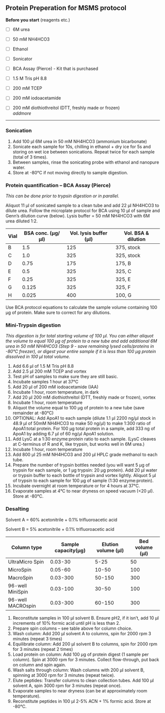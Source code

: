 ## Protein Preperation for MSMS protocol

**Before you start** (reagents etc.)    
- [ ] 6M urea
- [ ] 50 mM NH4HCO3
- [ ] Ethanol
- [ ] Sonicator
- [ ] BCA Assay (Pierce) - Kit that is purchased
- [ ] 1.5 M Tris pH 8.8
- [ ] 200 mM TCEP
- [ ] 200 mM iodoacetamide
- [ ] 200 mM diothiothreitol (DTT, freshly made or frozen)    
_addmore_



---

### Sonication
1.	Add 100 µl 6M urea in 50 mM NH4HCO3 (ammonium bicarbonate)
2.	Sonicate each sample for 10s, chilling in ethanol + dry ice for 5s and storing on wet ice between sonications.  Repeat twice for each sample (total of 3 times).
3.	Between samples, rinse the sonicating probe with ethanol and nanopure water.
4.	Store at -80°C if not moving directly to sample digestion.

### Protein quantification – BCA Assay (Pierce)
_This can be done prior to trypsin digestion or in parallel._

Aliquot 11 µl of sonicated sample to a clean tube and add 22 µl NH4HCO3 to dilute urea.  Follow the microplate protocol for BCA using 10 µl of sample and Genn’s dilution curve (below).  Lysis buffer = 50 mM NH4HCO3 with 6M urea diluted 1:2.

|    Vial    |    BSA conc. (µg/µl)    |    Vol. lysis buffer (µl)    |    Vol.   BSA & dilution    |
|------------|-------------------------|------------------------------|-----------------------------|
|    B       |    1.5                  |    125                       |    375,   stock             |
|    C       |    1.0                  |    325                       |    325,   stock             |
|    D       |    0.75                 |    175                       |    175,   B                 |
|    E       |    0.5                  |    325                       |    325,   C                 |
|    F       |    0.25                 |    325                       |    325,   E                 |
|    G       |    0.125                |    325                       |    325,   F                 |
|    H       |    0.025                |    400                       |    100,   G                 |

 Use BCA protocol equations to calculate the sample volume containing 100 µg of protein. Make sure to correct for any dilutions.

### Mini-Trypsin digestion

_This digestion is for total starting volume of 100 µl.  You can either aliquot the volume to equal 100 µg of protein to a new tube and add additional 6M urea in 50 mM NH4HCO3 (Step 9 - save remaining lysed cells/proteins in -80°C freezer), or digest your entire sample if it is less than 100 µg protein dissolved in 100 µl total volume._

1. Add 6.6 µl of 1.5 M Tris pH 8.8
2. Add 2.5 µl 200 mM TCEP and vortex
3. Test pH of samples to make sure they are still basic.
4.	Incubate samples 1 hour at 37°C
5.	Add 20 µl of 200 mM iodoacetamide (IAA)
6.	Incubate 1 hour, room temperature, in dark
7.	Add 20 µl 200 mM diothiothreitol (DTT, freshly made or frozen), vortex
8.	Incubate 1 hour, room temperature
9.	Aliquot the volume equal to 100 µg of protein to a new tube (save remainder at -80°C)
10.	OPTIONAL: Add ApoA1 to each sample (dilute 1.1 µl 2200 ng/µl stock in 48.9 µl of 50mM NH4HCO3 to make 50 ng/µl) to make 1:300 ratio of ApoA1:total protein. For 100 µg total protein in a sample, add 333 ng of ApoA1 by adding 6.7 µl of 60 ng/µl ApoA1 solution.
11.	Add LysC at a 1:30 enzyme:protein ratio to each sample. (LysC cleaves at C-terminus of R and K, like trypsin, but works well in 6M urea.)
12.	Incubate 1 hour, room temperature
13.	Add 800 µl 25 mM NH4HCO3 and 200 µl HPLC grade methanol to each tube.
14.	Prepare the number of trypsin bottles needed (you will want 5 µg of trypsin for each sample, or 1 µg trypsin: 20 µg protein).  Add 20 µl water or trypsin buffer to each bottle of trypsin and vortex lightly.  Aliquot 5 µl of trypsin to each sample for 100 µg of sample (1:30 enzyme:protein).
15.	Incubate overnight at room temperature or for 4 hours at 37°C. 
16.	Evaporate samples at 4°C to near dryness on speed vacuum (<20 µl). Store at -80°C.

### Desalting
Solvent A = 60% acetonitrile + 0.1% trifluoroacetic acid

Solvent B = 5% acetonitrile + 0.1% trifluoroacetic acid

|    Column   type          |    Sample capacity(µg)    |    Elution volume (µl)    |    Bed   volume (µl)    |
|---------------------------|---------------------------|---------------------------|-------------------------|
|    UltraMicro   Spin      |    0.03-30                |    5-25                   |    50                   |
|    MicroSpin              |    0.05-60                |    10-50                  |    100                  |
|    MacroSpin              |    0.03-300               |    50-150                 |    300                  |
|    96-well   MiniSpin     |    0.03-100               |    30-50                  |    100                  |
|    96-well   MACROspin    |    0.03-300               |    60-150                 |    300                  |

1.	Reconstitute samples in 100 µl solvent B.  Ensure pH2, if it isn’t, add 10 µl increments of 10% formic acid until pH is less than 2.
2.	Prepare spin columns – see table above for column choice.
3.	Wash column: Add 200 µl solvent A to columns, spin for 2000 rpm 3 minutes (repeat 3 times)
4.	Equilibrate column: Add 200 µl solvent B to columns, spin for 2000 rpm for 3 minutes (repeat 2 times)
5.	Load protein on column: Add 100 µg of protein digest (1 sample per column).  Spin at 3000 rpm for 3 minutes.  Collect flow-through, put back on column and spin again.
6.	Wash salts through column: Wash columns with 200 µl solvent B, spinning at 3000 rpm for 3 minutes (repeat twice).
7.	Elute peptides: Transfer columns to clean collection tubes.  Add 100 µl solvent A, spin 3000 rpm for 3 minutes (repeat once).
8.	Evaporate samples to near dryness (can be at approximately room temperature).
9.	Reconstitute peptides in 100 µl 2-5% ACN + 1% formic acid.  Store at -80°C.
